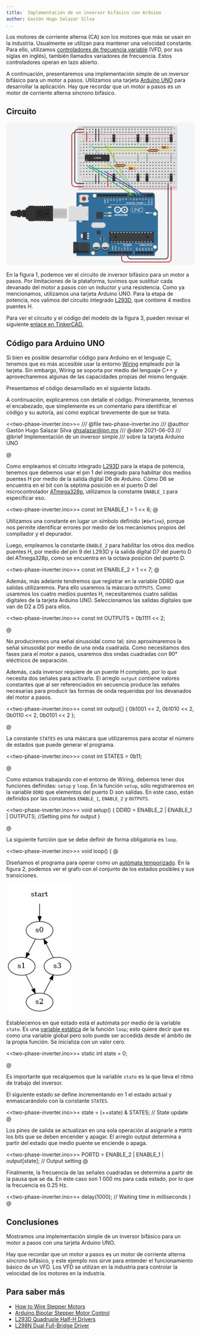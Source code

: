 ```yaml
---
title:  Implementación de un inversor bifásico con Arduino
author: Gastón Hugo Salazar Silva
...
```


Los motores de corriente alterna (CA) son los motores que más se usan en la
industria. Usualmente se utilizan para mantener una velocidad constante. Para
ello, utilizamos [controladores de frecuencia
variable](https://es.wikipedia.org/wiki/Variador_de_frecuencia) (VFD, por sus
siglas en inglés), también llamados variadores de frecuencia. Estos
controladores operan en lazo abierto.

A continuación, presentaremos una implementación simple de un inversor bifásico
para un motor a pasos. Utilizamos una tarjeta [Arduino
UNO](https://store.arduino.cc/usa/arduino-uno-rev3) para desarrollar la
aplicación. Hay que recordar que un motor a pasos es un motor de corriente
alterna síncrono bifásico.

## Circuito

![**Figura 1**. Circuito de inversor bifásico para un motor a pasos.](../assets/static/cem-two-phase-inverter.PNG)

En la figura 1, podemos ver el circuito de inversor bifásico para un motor a
pasos. Por limitaciones de la plataforma, tuvimos que sustituir cada devanado
del motor a pasos con un inductor y una resistencia. Como ya mencionamos,
utilizamos una tarjeta Arduino UNO. Para la etapa de potencia, nos valimos del
circuito integrado [L293D](https://www.ti.com/lit/ds/symlink/l293d.pdf), que
contiene 4 medios puentes H.

Para ver el circuito y el código del modelo de la figura 3, pueden revisar el
siguiente [enlace en
TinkerCAD.](https://www.tinkercad.com/things/f8KcIgQaXO9-fantastic-luulia-albar/editel?sharecode=zhruNH-anu7aVYLOEv2M0_MduvVZuNjC5G45cn84JnY)

## Código para Arduino UNO

Si bien es posible desarrollar código para Arduino en el lenguaje C, tenemos que
es más accesible usar la entorno [Wiring](http://wiring.org.co/) empleado por la
tarjeta. Sin embargo, Wiring se soporta por medio del lenguaje C++ y
aprovecharemos algunas de las capacidades propias del mismo lenguaje.

Presentamos el código desarrollado en el siguiente listado.

<script src="http://gist-it.appspot.com/https://github.com/ghsalazar/cem-arduino/raw/main/examples/two-phase-inverter.ino"></script>

A continuación, explicaremos con detalle el código. Primeramente, tenemos el
encabezado, que simplemente es un comentario para identificar el código y su
autoría, así como explicar brevemente de que se trata.

<<two-phase-inverter.ino>>=
/// @file   two-phase-inverter.ino
/// @author Gastón Hugo Salazar Silva <ghsalazar@ipn.mx>
/// @date   2021-06-03
/// @brief  Implementación de un inversor simple 
///         sobre la tarjeta Arduino UNO

@

Como empleamos el circuito integrado
[L293D](https://www.ti.com/lit/ds/symlink/l293d.pdf) para la etapa de potencia,
tenemos que debemos usar el pin 1 del integrado para habilitar dos medios
puentes H por medio de la salida digital D6 de Arduino. Cómo D6 se encuentra en
el bit con la séptima posición en el puerto D del microcontrolador
[ATmega328p](https://ww1.microchip.com/downloads/en/DeviceDoc/ATmega48A-PA-88A-PA-168A-PA-328-P-DS-DS40002061B.pdf),
utilizamos la constante `ENABLE_1` para especificar eso.

<<two-phase-inverter.ino>>=
const int ENABLE_1 = 1 << 6;
@

Utilizamos una constante en lugar un símbolo definido (`#define`), porque nos
permite identificar errores por medio de los mecanismos propios del compilador y
el depurador.

Luego, empleamos la constante `ENABLE_2` para habilitar los otros dos medios
puentes H, por medio del pin 9 del L293D y la salida digital D7 del puerto D del
ATmega328p, como se encuentra en la octava posición del puerto D.

<<two-phase-inverter.ino>>=
const int ENABLE_2 = 1 << 7;
@

Además, más adelante tendremos que registrar en la variable DDRD que salidas
utilizaremos. Para ello usaremos la máscara `OUTPUTS`. Como usaremos los cuatro
medios puentes H, necesitaremos cuatro salidas digitales de la tarjeta Arduino
UNO. Seleccionamos las salidas digitales que van de D2 a D5 para ellos. 

<<two-phase-inverter.ino>>=
const int OUTPUTS  = 0b1111 << 2;

@

No produciremos una señal sinusoidal como tal; sino aproximaremos la señal
sinusoidal por medio de una onda cuadrada. Como necesitamos dos fases para el
motor a pasos, usaremos dos ondas cuadradas con 90° eléctricos de separación.

Además, cada inversor requiere de un puente H completo, por lo que necesita dos
señales para activarlo. El arreglo `output` contiene valores constantes que al
ser referenciados en secuencia produce las señales necesarias para producir las
formas de onda requeridas por los devanados del motor a pasos. 

<<two-phase-inverter.ino>>=
const int output[] { 
  0b1001 << 2,
  0b1010 << 2,
  0b0110 << 2,
  0b0101 << 2
};

@

La constante `STATES` es una máscara que utilizaremos para acotar el número de
estados que puede generar el programa.

<<two-phase-inverter.ino>>=
const int STATES   = 0b11;

@

Como estamos trabajando con el entorno de Wiring, debemos tener dos funciones
definidas: `setup` y `loop`. En la función `setup`, sólo registraremos en la
variable `DDRD` que elementos del puerto D son salidas. En este caso, están
definidos por las constantes `ENABLE_1`, `ENABLE_2` y `OUTPUTS`.

<<two-phase-inverter.ino>>=
void setup()
{
  DDRD = ENABLE_2 | ENABLE_1 | OUTPUTS;         //Setting pins for output
}

@

La siguiente función que se debe definir de forma obligatoria es `loop`.

<<two-phase-inverter.ino>>=
void loop()
{
@

Diseñamos el programa para operar como un [autómata
temporizado](https://en.wikipedia.org/wiki/Timed_automaton). En la figura 2,
podemos ver el grafo con el conjunto de los estados posibles y sus transiciones.

![**Figura 2**. Grafo de estados del inversor.](https://github.com/ghsalazar/cem-arduino/raw/main/assets/figures/two-phase-inverter-states.png)

Establecemos en qué estado está el autómata por medio de la variable `state`. Es
una [variable
estática](https://es.wikipedia.org/wiki/Variable_est%C3%A1tica#%C3%81mbito) de
la función `loop`; esto quiere decir que es como una variable global pero solo
puede ser accedida desde el ámbito de la propia función. Se inicializa con un
valor cero.

<<two-phase-inverter.ino>>=
  static int state = 0;

@

Es importante que recalquemos que la variable `state` es la que lleva el ritmo
de trabajo del inversor.

El siguiente estado se define incrementando en 1 el estado actual y
enmascarándolo con la constante `STATES`.

<<two-phase-inverter.ino>>=
  state = (++state) & STATES;                   // State update
@

Los pines de salida se actualizan en una sola operación al asignarle a `PORTD`
los bits que se deben encender y apagar. El arreglo output determina a partir
del estado que medio puente se enciende o apaga. 

<<two-phase-inverter.ino>>=
  PORTD = ENABLE_2 | ENABLE_1 | output[state];  // Output setting
@

Finalmente, la frecuencia de las señales cuadradas se determina a partir de la
pausa que se da. En este caso son 1 000 ms para cada estado, por lo que la
frecuencia es 0.25 Hz.

<<two-phase-inverter.ino>>=
  delay(1000);                                  // Waiting time in milliseconds
}
@

## Conclusiones

Mostramos una implementación simple de un inversor bifásico
para un motor a pasos con una tarjeta Arduino
UNO.

Hay que recordar que un motor a pasos es un motor de corriente alterna síncrono
bifásico, y este ejemplo nos sirve para entender el funcionamiento básico de un
VFD. Los VFD se utilizan en la industria para controlar la velocidad de los
motores en la industria.
## Para saber más

* [How to Wire Stepper Motors](https://buildbotics.com/wiring-stepper-motors/)
* [Arduino Bipolar Stepper Motor Control](https://simple-circuit.com/arduino-bipolar-stepper-motor-control/)
* [L293D Quadruple Half-H Drivers](https://www.ti.com/lit/ds/symlink/l293d.pdf)
* [L298N Dual Full-Bridge Driver](https://www.sparkfun.com/datasheets/Robotics/L298_H_Bridge.pdf)